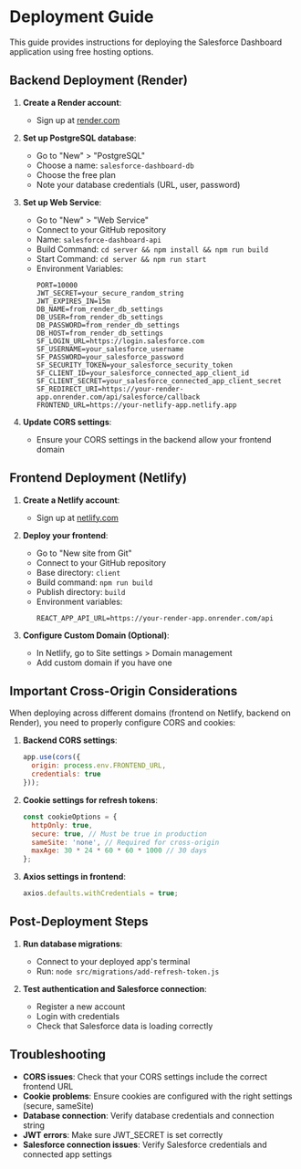 # Deployment Guide

This guide provides instructions for deploying the Salesforce Dashboard application using free hosting options.

## Backend Deployment (Render)

1. **Create a Render account**: 
   - Sign up at [render.com](https://render.com)

2. **Set up PostgreSQL database**:
   - Go to "New" > "PostgreSQL"
   - Choose a name: `salesforce-dashboard-db`
   - Choose the free plan
   - Note your database credentials (URL, user, password)

3. **Set up Web Service**:
   - Go to "New" > "Web Service"
   - Connect to your GitHub repository
   - Name: `salesforce-dashboard-api`
   - Build Command: `cd server && npm install && npm run build`
   - Start Command: `cd server && npm run start`
   - Environment Variables:
     ```
     PORT=10000
     JWT_SECRET=your_secure_random_string
     JWT_EXPIRES_IN=15m
     DB_NAME=from_render_db_settings
     DB_USER=from_render_db_settings
     DB_PASSWORD=from_render_db_settings
     DB_HOST=from_render_db_settings
     SF_LOGIN_URL=https://login.salesforce.com
     SF_USERNAME=your_salesforce_username
     SF_PASSWORD=your_salesforce_password
     SF_SECURITY_TOKEN=your_salesforce_security_token
     SF_CLIENT_ID=your_salesforce_connected_app_client_id
     SF_CLIENT_SECRET=your_salesforce_connected_app_client_secret
     SF_REDIRECT_URI=https://your-render-app.onrender.com/api/salesforce/callback
     FRONTEND_URL=https://your-netlify-app.netlify.app
     ```

4. **Update CORS settings**:
   - Ensure your CORS settings in the backend allow your frontend domain

## Frontend Deployment (Netlify)

1. **Create a Netlify account**:
   - Sign up at [netlify.com](https://netlify.com)

2. **Deploy your frontend**:
   - Go to "New site from Git"
   - Connect to your GitHub repository
   - Base directory: `client`
   - Build command: `npm run build`
   - Publish directory: `build`
   - Environment variables:
     ```
     REACT_APP_API_URL=https://your-render-app.onrender.com/api
     ```

3. **Configure Custom Domain (Optional)**:
   - In Netlify, go to Site settings > Domain management
   - Add custom domain if you have one

## Important Cross-Origin Considerations

When deploying across different domains (frontend on Netlify, backend on Render), you need to properly configure CORS and cookies:

1. **Backend CORS settings**:
   ```js
   app.use(cors({
     origin: process.env.FRONTEND_URL,
     credentials: true
   }));
   ```

2. **Cookie settings for refresh tokens**:
   ```js
   const cookieOptions = {
     httpOnly: true,
     secure: true, // Must be true in production
     sameSite: 'none', // Required for cross-origin
     maxAge: 30 * 24 * 60 * 60 * 1000 // 30 days
   };
   ```

3. **Axios settings in frontend**:
   ```js
   axios.defaults.withCredentials = true;
   ```

## Post-Deployment Steps

1. **Run database migrations**:
   - Connect to your deployed app's terminal
   - Run: `node src/migrations/add-refresh-token.js`

2. **Test authentication and Salesforce connection**:
   - Register a new account
   - Login with credentials
   - Check that Salesforce data is loading correctly

## Troubleshooting

- **CORS issues**: Check that your CORS settings include the correct frontend URL
- **Cookie problems**: Ensure cookies are configured with the right settings (secure, sameSite)
- **Database connection**: Verify database credentials and connection string
- **JWT errors**: Make sure JWT_SECRET is set correctly
- **Salesforce connection issues**: Verify Salesforce credentials and connected app settings 